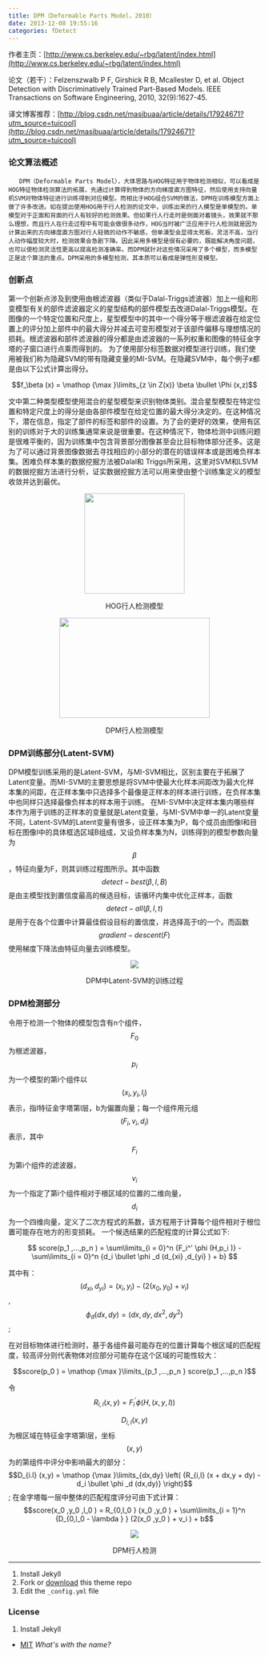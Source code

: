 ```yaml
---
title: DPM（Deformable Parts Model，2010）
date: 2013-12-08 19:55:16
categories: fDetect
---
```


作者主页：[http://www.cs.berkeley.edu/~rbg/latent/index.html](http://www.cs.berkeley.edu/~rbg/latent/index.html)

论文（若干）：Felzenszwalb P F, Girshick R B, Mcallester D, et al. Object Detection with Discriminatively Trained Part-Based Models. IEEE Transactions on Software Engineering, 2010, 32(9):1627-45.

译文博客推荐：[http://blog.csdn.net/masibuaa/article/details/17924671?utm_source=tuicool](http://blog.csdn.net/masibuaa/article/details/17924671?utm_source=tuicool)

### 论文算法概述

       DPM（Deformable Parts Model），大体思路与HOG特征用于物体检测相似，可以看成是HOG特征物体检测算法的拓展，先通过计算得到物体的方向梯度直方图特征，然后使用支持向量机SVM对物体特征进行训练得到对应模型。而相比于HOG组合SVM的做法，DPM在训练模型方面上做了许多改进。如在提出使用HOG用于行人检测的论文中，训练出来的行人模型是单模型的。单模型对于正面和背面的行人有较好的检测效果。但如果行人行走时是侧面对着镜头，效果就不那么理想，而且行人在行走过程中有可能会做很多动作，HOG当时被广泛应用于行人检测就是因为计算出来的方向梯度直方图对行人轻微的动作不敏感，但单漠型会显得太死板，灵活不高，当行人动作幅度较大时，检测效果会急剧下降。因此采用多模型是很有必要的，既能解决角度问题，也可以使检测灵活性更高以提高检测准确率。而DPM就针对这些情况采用了多个模型，而多模型正是这个算法的重点。DPM采用的多模型检测，其本质可以看成是弹性形变模型。

### 创新点

   第一个创新点涉及到使用由根滤波器（类似于Dalal-Triggs滤波器）加上一组和形变模型有关的部件滤波器定义的星型结构的部件模型去改进Dalal-Triggs模型。在图像的一个特定位置和尺度上，星型模型中的其中一个得分等于根滤波器在给定位置上的评分加上部件中的最大得分并减去可变形模型对于该部件偏移与理想情况的损耗。根滤波器和部件滤波器的得分都是由滤波器的一系列权重和图像的特征金字塔的子窗口进行点乘而得到的。
为了使用部分标签数据对模型进行训练，我们使用被我们称为隐藏SVM的带有隐藏变量的MI-SVM。在隐藏SVM中，每个例子x都是由以下公式计算出得分。

$$f_\beta  (x) = \mathop {\max }\limits_{z \in Z(x)} \beta  \bullet \Phi (x,z)$$

   文中第二种类型模型使用混合的星型模型来识别物体类别。混合星型模型在特定位置和特定尺度上的得分是由各部件模型在给定位置的最大得分决定的。在这种情况下，潜在信息，指定了部件的标签和部件的设置。为了会的更好的效果，使用有区别的训练对于大的训练集通常来说是很重要。在这种情况下，物体检测中训练问题是很难平衡的，因为训练集中包含背景部分图像甚至会比目标物体部分还多。这是为了可以通过背景图像数据去寻找相应的小部分的潜在的错误样本或是困难负样本集。困难负样本集的数据挖掘方法被Dalal和 Triggs所采用，这里对SVM和LSVM的数据挖掘方法进行分析，证实数据挖掘方法可以用来使由整个训练集定义的模型收敛并达到最优。

<center>
<img src="{{ site.baseurl }}/images/pdDetect/dpm1.jpg" width="200" height="200"><p>HOG行人检测模型</p>
<img src="{{ site.baseurl }}/images/pdDetect/dpm2.jpg" width="300" height="200"><p>DPM行人检测模型</p> 
</center>

### DPM训练部分(Latent-SVM)

   DPM模型训练采用的是Latent-SVM，与MI-SVM相比，区别主要在于拓展了Latent变量。而MI-SVM的主要思想是将SVM中使最大化样本间距改为最大化样本集的间距，在正样本集中只选择多个最像是正样本的样本进行训练，在负样本集中也同样只选择最像负样本的样本用于训练。
在MI-SVM中决定样本集内哪些样本作为用于训练的正样本的变量就是Latent变量，与MI-SVM中单一的Latent变量不同，Latent-SVM的Latent变量有很多，设正样本集为P，每个成员由图像I和目标在图像I中的具体框选区域B组成，又设负样本集为N，训练得到的模型参数向量为$$\beta$$，特征向量为F，则其训练过程图所示。其中函数$$detect - best(\beta ,I,B)$$是由主模型找到置信度最高的候选目标，该循环内集中优化正样本，函数$$detect - all(\beta ,I,t)$$是用于在各个位置中计算最佳假设目标的置信度，并选择高于t的一个。而函数$$gradient - descent(F)$$使用梯度下降法由特征向量去训练模型。

<center>
<img src="{{ site.baseurl }}/images/pdDetect/dpm3.jpg"><p>DPM中Latent-SVM的训练过程</p>
</center>

### DPM检测部分
令用于检测一个物体的模型包含有n个组件，$$F_0$$为根滤波器，$$p_i$$为一个模型的第i个组件以$$(x_i ,y_i ,l_i )$$表示，指l特征金字塔第l层，b为偏置向量；每一个组件用元组$$(F_i ,v_i ,d_i )$$表示，其中$$F_i$$为第i个组件的滤波器，$$v_i$$为一个指定了第i个组件相对于根区域的位置的二维向量，$$d_i$$为一个四维向量，定义了二次方程式的系数，该方程用于计算每个组件相对于根位置可能存在地方的形变损耗。 一个候选结果的匹配程度的计算公式如下:

$$
score(p_1 ,...,p_n ) = \sum\limits_{i = 0}^n {F_i^' \phi (H,p_i )} - \sum\limits_{i = 0}^n {d_i \bullet \phi _d (d_{xi} ,d_{yi} ) + b}
$$

其中有：$$(d_{xi} ,d_{yi} ) = (x_i ,y_i ) - (2(x_0 ,y_0 ) + v_i )$$ ,  $$\phi _d (dx,dy) = (dx,dy,dx^2 ,dy^2 )$$;

在对目标物体进行检测时，基于各组件最可能存在的位置计算每个根区域的匹配程度，较高评分则代表物体对应部分可能存在这个区域的可能性较大：

$$score(p_0 ) = \mathop {\max }\limits_{p_1 ,...,p_n } score(p_1 ,...,p_n )$$

令$$ R_{i,l} (x,y) = F_i^' \phi (H,(x,y,l)) $$ 

$$D_{i,l} (x,y)$$为根区域在特征金字塔第l层，坐标$$(x,y)$$为的第组件中评分中影响最大的部分：$$D_{i.l} (x,y) = \mathop {\max }\limits_{dx,dy} \left( {R_{i,l} (x + dx,y + dy) - d_i  \bullet \phi _d (dx,dy)} \right)$$ ;
在金字塔每一层中整体的匹配程度评分可由下式计算：$$score(x_0 ,y_0 ,l_0 ) = R_{0,l_0 } (x_0 ,y_0 ) + \sum\limits_{i = 1}^n {D_{0,l_0  - \lambda } } (2(x_0 ,y_0 ) + v_i ) + b$$

<center>
<img src="{{ site.baseurl }}/images/pdDetect/dpm4.jpg"><p>DPM行人检测</p>
</center>

-------------
1. Install Jekyll
2. Fork or [download](https://github.com/arnp/herring-cove/archive/master.zip) this theme repo
3. Edit the `_config.yml` file

### License
1. Install Jekyll
* [MIT](http://opensource.org/licenses/MIT)
*What's with the name?*


